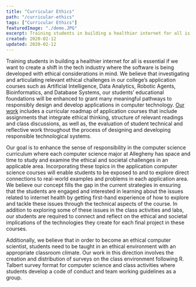 ```yaml
---
title: "Curricular Ethics"
path: "/curricular-ethics"
tags: ["Curricular Ethics"]
featuredImage: "./demo.JPG"
excerpt: Training students in building a healthier internet for all is essential if we want to create a shift in the tech industry where the software is being developed with ethical considerations in mind.
created: 2020-02-12
updated: 2020-02-12
---
```


Training students in building a healthier internet for all is essential if we want to create a shift in the tech industry where the software is being developed with ethical considerations in mind. We believe that investigating and articulating relevant ethical challenges in our college’s application courses such as Artificial Intelligence, Data Analytics, Robotic Agents, Bioinformatics, and Database Systems, our students’ educational foundations will be enhanced to grant many meaningful pathways to responsibly design and develop applications in computer technology. [Our work](https://github.com/Allegheny-Mozilla-Fellows/curricularEthics) includes a curricular roadmap of application courses that include assignments that integrate ethical thinking, structure of relevant readings and class discussions, as well as, the evaluation of student technical and reflective work throughout the process of designing and developing responsible technological systems.

Our goal is to enhance the sense of responsibility in the computer science curriculum where each computer science major at Allegheny has space and time to study and examine the ethical and societal challenges in an applicable area. Incorporating these topics in the application computer science courses will enable students to be exposed to and to explore direct connections to real-world examples and problems in each application area. We believe our concept fills the gap in the current strategies in ensuring that the students are engaged and interested in learning about the issues related to internet health by getting first-hand experience of how to explore and tackle these issues through the technical aspects of the course. In addition to exploring some of these issues in the class activities and labs, our students are required to connect and reflect on the ethical and societal implications of the technologies they create for each final project in these courses.

Additionally, we believe that in order to become an ethical computer scientist, students need to be taught in an ethical environment with an appropriate classroom climate. Our work in this direction involves the creation and distribution of surveys on the class environment following R. Talbert survey format for computer science and class activities where students develop a code of conduct and team working guidelines as a group.
